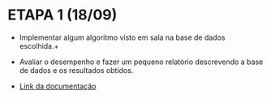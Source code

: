 <h1> <strong> ETAPA 1 (18/09) </strong> </h1>

- Implementar algum algoritmo visto em sala na base de dados escolhida.+

- Avaliar o desempenho e fazer um pequeno relatório descrevendo a base de dados e os resultados obtidos.

- [Link da documentação](https://www.overleaf.com/1528971434yqygnbfyryrd)
